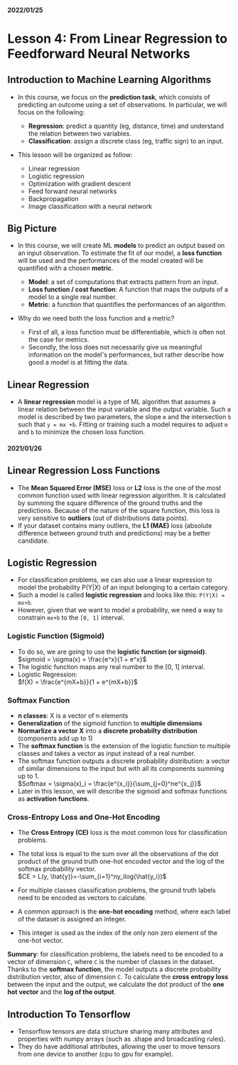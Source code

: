 #### 2022/01/25
# Lesson 4: From Linear Regression to Feedforward Neural Networks
## Introduction to Machine Learning Algorithms
- In this course, we focus on the **prediction task**, which consists of predicting an outcome using a set of observations. In particular, we will focus on the following:

  - **Regression**: predict a quantity (eg, distance, time) and understand the relation between two variables.
  - **Classification**: assign a discrete class (eg, traffic sign) to an input.
- This lesson will be organized as follow:
  - Linear regression
  - Logistic regression
  - Optimization with gradient descent
  - Feed forward neural networks
  - Backpropagation
  - Image classification with a neural network

## Big Picture
- In this course, we will create ML **models** to predict an output based on an input observation. To estimate the fit of our model, a **loss function** will be used and the performances of the model created will be quantified with a chosen **metric**.

  - **Model**: a set of computations that extracts pattern from an input.
  - **Loss function / cost function**: A function that maps the outputs of a model to a single real number.
  - **Metric**: a function that quantifies the performances of an algorithm.
- Why do we need both the loss function and a metric?
  - First of all, a loss function must be differentiable, which is often not the case for metrics.
  - Secondly, the loss does not necessarily give us meaningful information on the model's performances, but rather describe how good a model is at fitting the data.

## Linear Regression
- A **linear regression** model is a type of ML algorithm that assumes a linear relation between the input variable and the output variable. Such a model is described by two parameters, the slope `m` and the intersection `b` such that `y = mx +b`. Fitting or training such a model requires to adjust `m` and `b` to minimize the chosen loss function.

#### 2021/01/26
## Linear Regression Loss Functions
- The **Mean Squared Error (MSE)** loss or **L2** loss is the one of the most common function used with linear regression algorithm. It is calculated by summing the square difference of the ground truths and the predictions. Because of the nature of the square function, this loss is very sensitive to **outliers** (out of distributions data points). 
- If your dataset contains many outliers, the **L1 (MAE)** loss (absolute difference between ground truth and predictions) may be a better candidate.

## Logistic Regression
- For classification problems, we can also use a linear expression to model the probability P(Y|X) of an input belonging to a certain category.
- Such a model is called **logistic regression** and looks like this: `P(Y|X) = mx+b`. 
- However, given that we want to model a probability, we need a way to constrain `mx+b` to the `[0, 1]` interval. 
### Logistic Function (Sigmoid)
- To do so, we are going to use the **logistic function (or sigmoid)**.  
    $sigmoid = \sigma(x) = \frac{e^x}{1 + e^x}$
- The logistic function maps any real number to the [0, 1] interval.
- Logistic Regression:  
  $f(X) = \frac{e^{mX+b}}{1 + e^{mX+b}}$
### Softmax Function
- **n classes**: X is a vector of n elements
- **Generalization** of the sigmoid function to **multiple dimensions**
- **Normarlize a vector X** into a **discrete probabilty distribution** (components add up to 1)
- The **softmax function** is the extension of the logistic function to multiple classes and takes a vector as input instead of a real number. 
- The softmax function outputs a discrete probability distribution: a vector of similar dimensions to the input but with all its components summing up to 1.  
  $Softmax = \sigma(x)_i = \frac{e^{x_i}}{\sum_{j=0}^ne^{x_j}}$
- Later in this lesson, we will describe the sigmoid and softmax functions as **activation functions**.

### Cross-Entropy Loss and One-Hot Encoding
- The **Cross Entropy (CE)** loss is the most common loss for classification problems. 
- The total loss is equal to the sum over all the observations of the dot product of the ground truth one-hot encoded vector and the log of the softmax probability vector.  
  $CE = L(y, \hat{y})=-\sum_{i=1}^ny_ilog(\hat{y_i})$

- For multiple classes classification problems, the ground truth labels need to be encoded as vectors to calculate. 
- A common approach is the **one-hot encoding** method, where each label of the dataset is assigned an integer. 
- This integer is used as the index of the only non zero element of the one-hot vector.

**Summary**: for classification problems, the labels need to be encoded to a vector of dimension `C`, where `C` is the number of classes in the dataset. Thanks to the **softmax function**, the model outputs a discrete probability distribution vector, also of dimension `C`. To calculate the **cross entropy loss** between the input and the output, we calculate the dot product of the **one hot vector** and the **log of the output**.

## Introduction To Tensorflow
- Tensorflow tensors are data structure sharing many attributes and properties with numpy arrays (such as .shape and broadcasting rules).
- They do have additional attributes, allowing the user to move tensors from one device to another (cpu to gpu for example).